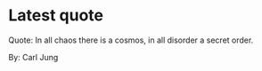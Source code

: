 # Latest quote 

Quote: In all chaos there is a cosmos, in all disorder a secret order. 

By: Carl Jung